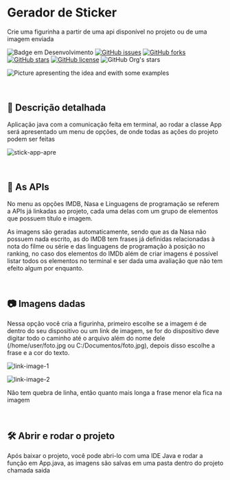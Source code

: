 # Gerador de Sticker

Crie uma figurinha a partir de uma api disponível no projeto ou de uma imagem enviada

![Badge em Desenvolvimento](http://img.shields.io/static/v1?label=STATUS&message=EM%20DESENVOLVIMENTO&color=GREEN&style=for-the-badge)
[![GitHub issues](https://img.shields.io/github/issues/Thiago2VP/Stickers-Generator?color=blue)](https://github.com/Thiago2VP/Stickers-Generator/issues)
[![GitHub forks](https://img.shields.io/github/forks/Thiago2VP/Stickers-Generator)](https://github.com/Thiago2VP/Stickers-Generator/network)
[![GitHub stars](https://img.shields.io/github/stars/Thiago2VP/Stickers-Generator)](https://github.com/Thiago2VP/Stickers-Generator/stargazers)
[![GitHub license](https://img.shields.io/github/license/Thiago2VP/Stickers-Generator?color=white)](https://github.com/Thiago2VP/Stickers-Generator)
![GitHub Org's stars](https://img.shields.io/github/stars/camilafernanda?style=social)

![Picture apresenting the idea and ewith some examples](https://user-images.githubusercontent.com/72038599/180611700-bce7b1c3-178c-4aeb-91df-ff1aee5637f4.jpg)

<br>
<h2>📘 Descrição detalhada</h2>
<p>Aplicação java com a comunicação feita em terminal, ao rodar a classe App será apresentado um menu de opções, de onde todas as ações do projeto podem ser feitas</p>

![stick-app-apre](https://user-images.githubusercontent.com/72038599/180617145-c52e656f-7850-4eb6-af82-f0edae2fd9ce.gif)

<br>
<h2>📎 As APIs</h2>
<p>No menu as opções IMDB, Nasa e Linguagens de programação se referem a APIs já linkadas ao projeto, cada uma delas com um grupo de elementos que possuem título e imagem.</p>
<p>As imagens são geradas automaticamente, sendo que as da Nasa não possuem nada escrito, as do IMDB tem frases já definidas relacionadas à nota do filme ou série e das linguagens de programação à posição no ranking, no caso dos elementos do IMDb além de criar imagens é possível listar todos os elementos no terminal e ser dada uma avaliação que não tem efeito algum por enquanto.</p>
<br>
<h2>📷 Imagens dadas</h2>
<p>Nessa opção você cria a figurinha, primeiro escolhe se a imagem é de dentro do seu dispositivo ou um link de imagem, se for do dispositivo deve digitar todo o caminho até o arquivo além do nome dele (/home/user/foto.jpg ou C:/Documentos/foto.jpg), depois disso escolhe a frase e a cor do texto.</p>

![link-image-1](https://user-images.githubusercontent.com/72038599/180617950-92c360ec-8fdf-46de-9355-463f8e127ea1.gif)

![link-image-2](https://user-images.githubusercontent.com/72038599/180617969-eb684882-23ce-4c4f-9a84-bfec6d48a324.gif)

<p>Não tem quebra de linha, então quanto mais longa a frase menor ela fica na imagem</p>
<br>
<h2>🛠️ Abrir e rodar o projeto</h2>
<p>Após baixar o projeto, você pode abri-lo com uma IDE Java e rodar a função em App.java, as imagens são salvas em uma pasta dentro do projeto chamada saida</p> 